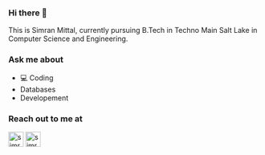 ### Hi there 👋
This is Simran Mittal, currently pursuing B.Tech in Techno Main Salt Lake in Computer Science and Engineering.
### Ask me about
 - :computer: Coding
 - Databases
 - Developement
### Reach out to me at
<p align="left">
<a href="mailto:simranmittal2337@gmail.com" target="blank"><img  src="https://img.shields.io/badge/Gmail-simranmittal2337-ea4335?style=for-the-badge&logo=gmail" alt="simranmittal2337@gmail.com" height="30"/></a>
<a href="https://linkedin.com/in/simran-mittal-48061a101" target="blank"><img  src="https://img.shields.io/badge/LinkedIn-simran--mittal--48061a101-0A66C2?style=for-the-badge&logo=linkedin" alt="simran-mittal-48061a101" height="30"/></a>
</p>
